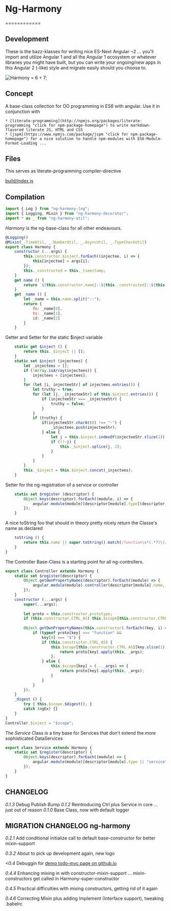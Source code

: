 # Ng-Harmony
============

## Development

These is the bazz-klasses for writing nice ES-Next Angular ~2 ... you'll import and utilize Angular 1 and all the Angular 1 ecosystem or whatever libraries you might have built, but you can write your ongoing/new apps in this Angular 2 (-like) style and migrate easily should you choose to.

![Harmony = 6 + 7;](logo.png "Harmony - Fire in my eyes")

## Concept

A base-class collection for OO programming in ES6 with angular.
Use it in conjunction with

	* [literate-programming](http://npmjs.org/packages/literate-programming "click for npm-package-homepage") to write markdown-flavored literate JS, HTML and CSS
	* [jspm](https://www.npmjs.com/package/jspm "click for npm-package-homepage") for a nice solution to handle npm-modules with ES6-Module-Format-Loading ...

## Files

This serves as literate-programming compiler-directive

[build/index.js](#Compilation "save:")

## Compilation

```javascript
import { Log } from "ng-harmony-log";
import { Logging, Mixin } from "ng-harmony-decorator";
import * as _ from "ng-harmony-util";
```

_Harmony_ is the ng-base-class for all other endeavours.

```javascript
@Logging()
@Mixin(_.TimeUtil, _.NumberUtil, _.AsyncUtil, _.TypeCheckUtil)
export class Harmony {
	constructor (...args) {
        this.constructor.$inject.forEach((injectee, i) => {
			this[injectee] = args[i];
		});
		this._constructed = this._timestamp;
	}
	get name () {
		return `${this.constructor.name}::${this._constructed}::${this._random}`;
	}
	get _name () {
		let _name = this.name.split("::");
		return {
			fn: _name[0],
			ts: _name[1],
			id: _name[2]
		}
	}
```

Getter and Setter for the static $inject variable

```javascript
	static get $inject () {
		return this._$inject || [];
	}
	static set $inject (injectees) {
		let _injectees = [];
		if (!Array.isArray(injectees)) {
			injectees = [injectees];
		}
		for (let [i, injecteeStr] of injectees.entries()) {
			let truthy = true;
			for (let [j, _injecteeStr] of this.$inject.entries()) {
				if (injecteeStr === _injecteeStr) {
					truthy = false;
				}
			}
			if (truthy) {
				if(injecteeStr.charAt(0) !== "-") {
					_injectees.push(injecteeStr);
				} else {
					let j = this.$inject.indexOf(injecteeStr.slice(1));
					if (!!~j) {
						this._$inject.splice(j, 1);
					}
				}
			}
		}
		this._$inject = this.$inject.concat(_injectees);
	}
```
Setter for the ng-registration of a service or controller
```javascript
	static set $register (descriptor) {
		Object.keys(descriptor).forEach((module, i) => {
			angular.module(module)[descriptor[module].type](descriptor[module].name, this);
		});
	}
```
A nice toString foo that should in theory pretty nicely return the Classe's name as declared
```javascript
	toString () {
		return this.name || super.toString().match(/function\s*(.*?)\(/)[1];
	}
}
```

The Controller Base-Class is a starting point for all ng-controllers.

```javascript
export class Controller extends Harmony {
    static set $register(descriptor) {
        Object.getOwnPropertyNames(descriptor).forEach((module) => {
            angular.module(module).controller(descriptor[module].name, this);
        });
    }
	constructor (...args) {
		super(...args);
		
		let proto = this.constructor.prototype;
		if (this.constructor.CTRL_AS) this.$scope[this.constructor.CTRL_AS] = {};
		
		Object.getOwnPropertyNames(this.constructor).forEach((key, i) => {
			if (typeof proto[key] === "function" &&
				key[0] === "$") {
				if (this.constructor.CTRL_AS) {
					this.$scope[this.constructor.CTRL_AS][key.slice(1)] = (..._args) => {
						return proto[key].apply(this, _args);
					};
				} else {
					this.$scope[key] = (..._args) => {
						return proto[key].apply(this, _args);
					}	
				}
			}
		});
	}
	_digest () {
		try { this.$scope.$digest(); }
		catch (ngEx) {}
	}
}
Controller.$inject = "$scope";
```

The _Service_ Class is a tiny base for Services that don't extend the more sophisticated DataServices

```javascript
export class Service extends Harmony {
	static set $register(descriptor) {
		Object.keys(descriptor).forEach((module) => {
			angular.module(module)[descriptor[module].type || "service"](descriptor[module].name, this);
		});
	}
}
```

## CHANGELOG
*0.1.3* Debug Publish Bump
*0.1.2* Reintroducing Ctrl plus Service in core ... just out of reason
*0.1.0* Base Class, now with default logger

## MIGRATION CHANGELOG ng-harmony

*0.2.1* Add conditional initialize call to default base-constructor for better mixin-support

*0.3.2* About to pick up development again, new logo

*<0.4* Debuggin for [demo todo-mvc page on github.io](http://ng-harmony.github.io/ng-harmony)

*0.4.4* Enhancing mixing in with constructor-mixin-support ... mixin-constructors get called in Harmony-super-constructor

*0.4.5* Practical difficulties with mixing constructors, getting rid of it again

*0.4.6* Correcting Mixin plus adding Implement (Interface support), tweaking .babelrc
